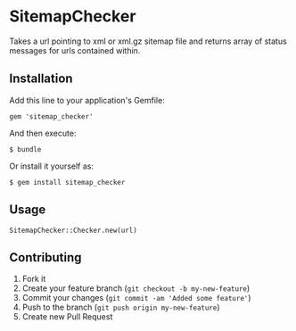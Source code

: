 # SitemapChecker

Takes a url pointing to xml or xml.gz sitemap file and returns array of status messages for urls contained within.

## Installation

Add this line to your application's Gemfile:

    gem 'sitemap_checker'

And then execute:

    $ bundle

Or install it yourself as:

    $ gem install sitemap_checker

## Usage

    SitemapChecker::Checker.new(url)


## Contributing

1. Fork it
2. Create your feature branch (`git checkout -b my-new-feature`)
3. Commit your changes (`git commit -am 'Added some feature'`)
4. Push to the branch (`git push origin my-new-feature`)
5. Create new Pull Request

